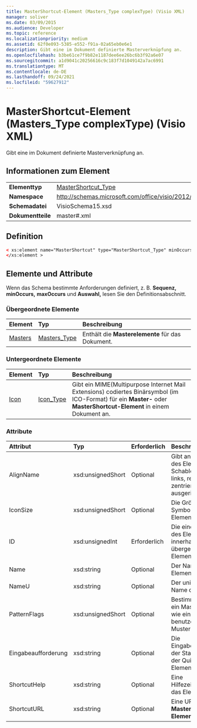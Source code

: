 ```yaml
---
title: MasterShortcut-Element (Masters_Type complexType) (Visio XML)
manager: soliver
ms.date: 03/09/2015
ms.audience: Developer
ms.topic: reference
ms.localizationpriority: medium
ms.assetid: 62f0e093-5385-e552-f91a-02a65eb0e6e1
description: Gibt eine im Dokument definierte Masterverknüpfung an.
ms.openlocfilehash: b3be61ce7f9b82e1187dee6ee26bc6b3f92a6e07
ms.sourcegitcommit: a1d9041c20256616c9c183f7d1049142a7ac6991
ms.translationtype: MT
ms.contentlocale: de-DE
ms.lasthandoff: 09/24/2021
ms.locfileid: "59627912"
---
```

# <a name="mastershortcut-element-masters_type-complextype-visio-xml"></a>MasterShortcut-Element (Masters_Type complexType) (Visio XML)

Gibt eine im Dokument definierte Masterverknüpfung an.
  
## <a name="element-information"></a>Informationen zum Element

|||
|:-----|:-----|
|**Elementtyp** <br/> |[MasterShortcut_Type](mastershortcut_type-complextypevisio-xml.md) <br/> |
|**Namespace** <br/> |http://schemas.microsoft.com/office/visio/2012/main  <br/> |
|**Schemadatei** <br/> |VisioSchema15.xsd  <br/> |
|**Dokumentteile** <br/> |master#.xml  <br/> |
   
## <a name="definition"></a>Definition

```XML
< xs:element name="MasterShortcut" type="MasterShortcut_Type" minOccurs="0" maxOccurs="unbounded" >
</xs:element >
```

## <a name="elements-and-attributes"></a>Elemente und Attribute

Wenn das Schema bestimmte Anforderungen definiert, z. B. **Sequenz,** **minOccurs,** **maxOccurs** und **Auswahl,** lesen Sie den Definitionsabschnitt. 
  
### <a name="parent-elements"></a>Übergeordnete Elemente

|**Element**|**Typ**|**Beschreibung**|
|:-----|:-----|:-----|
|[Masters](masters-elementvisio-xml.md) <br/> |[Masters_Type](masters_type-complextypevisio-xml.md) <br/> |Enthält die **Masterelemente** für das Dokument.  <br/> |
   
### <a name="child-elements"></a>Untergeordnete Elemente

|**Element**|**Typ**|**Beschreibung**|
|:-----|:-----|:-----|
|[Icon](icon-element-mastershortcut_type-complextypevisio-xml.md) <br/> |[Icon_Type](icon_type-complextypevisio-xml.md) <br/> |Gibt ein MIME(Multipurpose Internet Mail Extensions) codiertes Binärsymbol (im ICO-Format) für ein **Master-** oder **MasterShortcut-Element** in einem Dokument an.  <br/> |
   
### <a name="attributes"></a>Attribute

|**Attribut**|**Typ**|**Erforderlich**|**Beschreibung**|**Mögliche Werte**|
|:-----|:-----|:-----|:-----|:-----|
|AlignName  <br/> |xsd:unsignedShort  <br/> |Optional  <br/> |Gibt an, ob der Text des Elements im Schablonenfenster links, rechts oder zentriert ausgerichtet wird.  <br/> |Werte des Typs "xsd:unsignedShort".  <br/> |
|IconSize  <br/> |xsd:unsignedShort  <br/> |Optional  <br/> |Die Größe des Symbols des Elements.  <br/> |Werte des Typs "xsd:unsignedShort".  <br/> |
|ID  <br/> |xsd:unsignedInt  <br/> |Erforderlich  <br/> |Die eindeutige ID des Elements innerhalb des übergeordneten Elements.  <br/> |Werte des Typs "xsd:unsignedInt".  <br/> |
|Name  <br/> |xsd:string  <br/> |Optional  <br/> |Der Name des Elements.  <br/> |Werte des Typs "xsd:string".  <br/> |
|NameU  <br/> |xsd:string  <br/> |Optional  <br/> |Der universelle Name des Elements.  <br/> |Werte des Typs "xsd:string".  <br/> |
|PatternFlags  <br/> |xsd:unsignedShort  <br/> |Optional  <br/> |Bestimmt, ob sich ein Master-Shape wie ein benutzerdefiniertes Muster verhält.  <br/> |Werte des Typs "xsd:unsignedShort".  <br/> |
|Eingabeaufforderung  <br/> |xsd:string  <br/> |Optional  <br/> |Die Eingabeaufforderung der Statusleiste und der QuickInfo für das Element.  <br/> |Werte des Typs "xsd:string".  <br/> |
|ShortcutHelp  <br/> |xsd:string  <br/> |Optional  <br/> |Eine Hilfezeichenfolge für das Element.  <br/> |Werte des Typs "xsd:string".  <br/> |
|ShortcutURL  <br/> |xsd:string  <br/> |Optional  <br/> |Eine URL zu einem **MasterShortcut-Element.**  <br/> |Werte des Typs "xsd:string".  <br/> |
   

